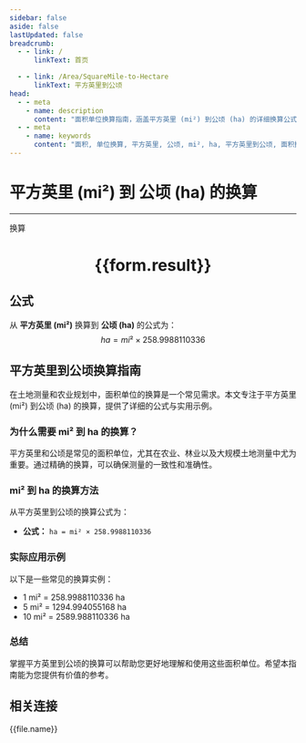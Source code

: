 ```yaml
---
sidebar: false
aside: false
lastUpdated: false
breadcrumb:
  - - link: /
      linkText: 首页

  - - link: /Area/SquareMile-to-Hectare
      linkText: 平方英里到公顷
head:
  - - meta
    - name: description
      content: "面积单位换算指南，涵盖平方英里 (mi²) 到公顷 (ha) 的详细换算公式与说明。"
  - - meta
    - name: keywords
      content: "面积, 单位换算, 平方英里, 公顷, mi², ha, 平方英里到公顷, 面积换算指南"
---
```

# 平方英里 (mi²) 到 公顷 (ha) 的换算
---
<script setup>
import { onMounted, reactive, inject, ref } from 'vue'
import { NButton, NForm, NFormItem, NInput, NInputNumber, NSelect, NCard, useMessage,NGrid ,NGi } from 'naive-ui'
import { defineClientComponent } from 'vitepress'
import { Area } from '../../files';

const convert = inject('convert')

const form = reactive({
  number: null,
  result: '',
})

const convertHandler = () => {
  if (form.number !== null && !isNaN(form.number)) {
    const convertedValue = parseFloat(form.number) * 258.9988110336
    form.result = `${form.number}mi² = ${convertedValue.toFixed(2)}ha`
  } else {
    form.result = '请输入有效的数值。'
  }
}
</script>

<n-form size="large" :model="form">
  <n-form-item label="平方英里 (mi²)">
    <n-input-number v-model:value="form.number" placeholder="输入平方英里" style="width: 100%" />
  </n-form-item>
  <n-form-item>
    <n-button type="info" @click="convertHandler" block>换算</n-button>
  </n-form-item>
</n-form>

<n-card  embedded :bordered="false" hoverable>
  <div  style="text-align:center">
    <h1>{{form.result}}</h1>
  </div>
</n-card>

## 公式

从 **平方英里 (mi²)** 换算到 **公顷 (ha)** 的公式为：
$$ ha = mi² \times 258.9988110336 $$

## 平方英里到公顷换算指南

在土地测量和农业规划中，面积单位的换算是一个常见需求。本文专注于平方英里 (mi²) 到公顷 (ha) 的换算，提供了详细的公式与实用示例。

### 为什么需要 mi² 到 ha 的换算？

平方英里和公顷是常见的面积单位，尤其在农业、林业以及大规模土地测量中尤为重要。通过精确的换算，可以确保测量的一致性和准确性。

### mi² 到 ha 的换算方法

从平方英里到公顷的换算公式为：

- **公式：** `ha = mi² × 258.9988110336`

### 实际应用示例

以下是一些常见的换算实例：

- 1 mi² = 258.9988110336 ha
- 5 mi² = 1294.994055168 ha
- 10 mi² = 2589.988110336 ha

### 总结

掌握平方英里到公顷的换算可以帮助您更好地理解和使用这些面积单位。希望本指南能为您提供有价值的参考。

## 相关连接
<n-grid x-gap="12" :cols="2">
  <n-gi v-for="(file, index) in Area" :key="index">
    <n-button
      text
      tag="a"
      :href="file.path"
      type="info"
    >
      {{file.name}}
    </n-button>
  </n-gi>
</n-grid>
